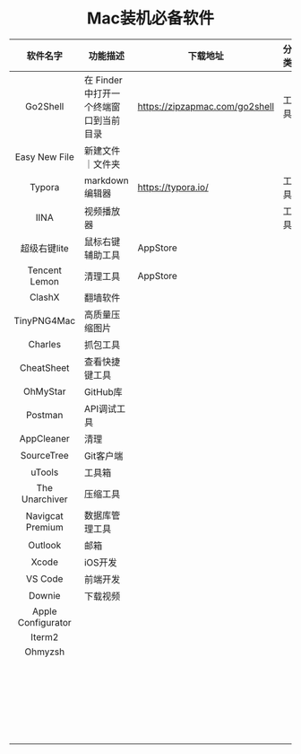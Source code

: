 # <center> Mac装机必备软件 

|      软件名字      | 功能描述                               | 下载地址                       | 分类 |
| :----------------: | -------------------------------------- | ------------------------------ | ---- |
|      Go2Shell      | 在 Finder 中打开一个终端窗口到当前目录 | https://zipzapmac.com/go2shell | 工具 |
|   Easy New File    | 新建文件｜文件夹                       |                                |      |
|       Typora       | markdown编辑器                         | https://typora.io/             | 工具 |
|        IINA        | 视频播放器                             |                                | 工具 |
|    超级右键lite    | 鼠标右键辅助工具                       | AppStore                       |      |
|   Tencent Lemon    | 清理工具                               | AppStore                       |      |
|       ClashX       | 翻墙软件                               |                                |      |
|    TinyPNG4Mac     | 高质量压缩图片                         |                                |      |
|      Charles       | 抓包工具                               |                                |      |
|     CheatSheet     | 查看快捷键工具                         |                                |      |
|      OhMyStar      | GitHub库                               |                                |      |
|      Postman       | API调试工具                            |                                |      |
|     AppCleaner     | 清理                                   |                                |      |
|     SourceTree     | Git客户端                              |                                |      |
|       uTools       | 工具箱                                 |                                |      |
|   The Unarchiver   | 压缩工具                               |                                |      |
|  Navigcat Premium  | 数据库管理工具                         |                                |      |
|      Outlook       | 邮箱                                   |                                |      |
|       Xcode        | iOS开发                                |                                |      |
|      VS Code       | 前端开发                               |                                |      |
|       Downie       | 下载视频                               |                                |      |
| Apple Configurator |                                        |                                |      |
|       Iterm2       |                                        |                                |      |
|      Ohmyzsh       |                                        |                                |      |
|                    |                                        |                                |      |
|                    |                                        |                                |      |
|                    |                                        |                                |      |
|                    |                                        |                                |      |
|                    |                                        |                                |      |
|                    |                                        |                                |      |
|                    |                                        |                                |      |
|                    |                                        |                                |      |
|                    |                                        |                                |      |
|                    |                                        |                                |      |
|                    |                                        |                                |      |
|                    |                                        |                                |      |
|                    |                                        |                                |      |
|                    |                                        |                                |      |
|                    |                                        |                                |      |
|                    |                                        |                                |      |
|                    |                                        |                                |      |
|                    |                                        |                                |      |
|                    |                                        |                                |      |
|                    |                                        |                                |      |
|                    |                                        |                                |      |
|                    |                                        |                                |      |
|                    |                                        |                                |      |
|                    |                                        |                                |      |
|                    |                                        |                                |      |







